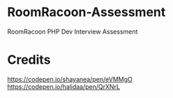 # RoomRacoon-Assessment
RoomRacoon PHP Dev Interview Assessment

# Credits
https://codepen.io/shayanea/pen/eVMMgO
https://codepen.io/halidaa/pen/QrXNrL